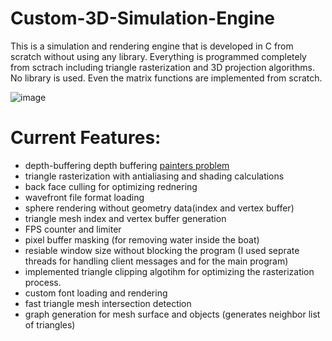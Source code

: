 # Custom-3D-Simulation-Engine
This is a simulation and rendering engine that is developed in C from scratch without using any library.
Everything is programmed completely from sctrach including triangle rasterization and 3D projection algorithms. No library is used. Even the matrix functions are implemented from scratch.

![image](video.gif)

# Current Features:
* depth-buffering depth buffering [painters problem](https://en.wikipedia.org/wiki/Painter%27s_algorithm)
* triangle rasterization with antialiasing and shading calculations
* back face culling for optimizing rednering
* wavefront file format loading
* sphere rendering without geometry data(index and vertex buffer)
* triangle mesh index and vertex buffer generation
* FPS counter and limiter
* pixel buffer masking (for removing water inside the boat)
* resiable window size without blocking the program (I used seprate threads for handling client messages and for the main program)
* implemented triangle clipping algotihm for optimizing the rasterization process.
* custom font loading and rendering
* fast triangle mesh intersection detection
* graph generation for mesh surface and objects (generates neighbor list of triangles)
